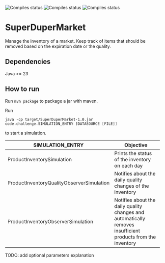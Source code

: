 ![Compiles status](https://github.com/gnush/superdupermarket/actions/workflows/maven-compile.yml/badge.svg)
![Compiles status](https://github.com/gnush/superdupermarket/actions/workflows/maven-test.yml/badge.svg)
![Compiles status](https://github.com/gnush/superdupermarket/actions/workflows/maven-package.yml/badge.svg)

# SuperDuperMarket

Manage the inventory of a market. Keep track of items that should be removed based on the expiration date or the quality.

## Dependencies

Java >= 23

## How to run

Run `mvn package` to package a jar with maven.

Run 
```
java -cp target/SuperDuperMarket-1.0.jar code.challenge.SIMULATION_ENTRY [DATASOURCE [FILE]]
```
to start a simulation.

| SIMULATION_ENTRY                         | Objective                                                                                                   |
| ---------------------------------------- |-------------------------------------------------------------------------------------------------------------|
|ProductInventorySimulation                | Prints the status of the inventory on each day                                                              |
|ProductInventoryQualityObserverSimulation | Notifies about the daily quality changes of the inventory                                                   |
|ProductInventoryObserverSimulation        | Notifies about the daily quality changes and automatically removes insufficient products from the inventory |

TODO: add optional parameters explanation